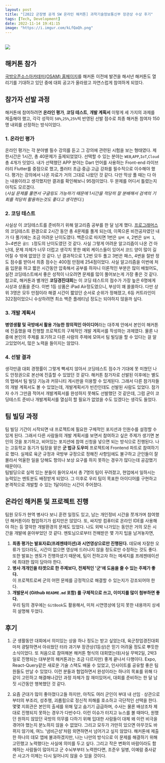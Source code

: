 ```yaml
---
layout: post
title: "[2022 군장병 공개 SW 온라인 해커톤] 과학기술정보통신부 장관상 수상 후기"
tags: [Tech, Development]
date: 2022-11-14 19:41:15
image: "https://i.imgur.com/kLfQaQh.png"
---
```


<!-- excerpt -->

<!-- toc -->

<br />

<fig >
<img src="https://i.imgur.com/65y7cjS.png">
</fig>

## 해커톤 참가

[국방오픈소스아카데미(OSAM) 홈페이지](https://osam.kr/)를 해커톤 이전에 발견을 해서년 해커톤도 열리기를 기대하고 있던 중에 대회 공고가 올라왔고 자연스럽게 참여하게 되었다.

## 참가자 선발 과정

해커톤에 참여하려면 **온라인 평가**, **코딩 테스트**, **개발 계획서** 이렇게 세 가지의 과제를 제출해야 했고, 각각 성적이 `50%`,`25%`,`25%`씩 반영된 선발 점수로 최종 해커톤 참여자 150명 내외를 선정하는 방식이었다.

### 1. 온라인 평가

온라인 평가는 각 분야별 필수 강의를 듣고 그 강의에 관련된 시험을 보는 형태였다. 제한시간은 1시간, 총 40문제가 출제되었었다. 선택할 수 있는 분야는 `WEB`,`APP`,`IoT`,`Cloud` 총 4개가 잇었다. 내가 선택했던 APP 분야는 Dart 언어를 사용하는 Front-end 라이브러리 Flutter를 중점으로 했고, 플러터 초급∙중급∙고급 강좌를 필수적으로 이수해야 했다. 평가는 강의에서 나온 자료가 거의 그대로 나왔던 것 같다. 다만 막상 풀 때는 다 아는 내용이라고 생각했지만 결과를 확인해보니 95점이었다. 두 문제를 어디서 틀렸는지 아직도 모르겠다.  
(_사실 문제를 풀면서 구글링도 가능하기 때문에 1시간을 적당히 잘 분배해서 검색의 기회를 적당히 활용하는것도 좋다고 생각한다._)

### 2. 코딩 테스트

사실상 이 코딩테스트를 준비하기 위해 알고리즘 공부를 한 달 넘게 했다. [프로그래머스](https://programmers.co.kr)의 코딩테스트 환경으로 2시간 동안 총 4문제를 풀게 되는데, 이쪽으론 비전공자였던 내가 다 풀기에는 조금 어려운 난이도였다. 백준으로 따지면 1번은 `실버 4`, 2번은 `실버 1`, 3~4번은 `골드 1`정도의 난이도였던 것 같다. 사실 그렇게 어려운 알고리즘이 나온 건 아닌데, 문제 자체가 너무 더럽고 생각치 못한 예외 케이스들이 있어서 코드 양이 많이 길어질 수 밖에 없었던 것 같다. 난 결과적으로 1,2번 모두 풀고 3번은 패스, 4번을 절반 정도 점수를 받아서 최종 점수는 400점 만점에 254점이었다. 사실 알고리즘을 이번에 처음 입문을 하고 짧은 시간동안 압축해서 공부를 하자니 이론적인 부분은 많이 배웠어도, 실전 코딩테스트에서 좋은 성적이 나오려면 문제를 많이 풀어보는게 가장 좋은 것 같다.  
참고로, 해커톤과 별개인 **코딩경진대회**는 이 코딩 테스트의 점수가 가장 높은 6명에게 시상과 상품을 준다. 이번 1등 상품은 iPad Air정도였으니, 부상이 꽤 쏠쏠하다. 다만 상위 3명은 모두 만점이라 해결 시간이 짧았던 순서로 순위가 정해졌고, 6등 커트라인이 322점이었으니 수상하려면 최소 백준 플레티넘 정도는 되야하지 않을까 싶다.

### 3. 개발 계획서

**병영생활 및 국방에서 활용 가능한 창의적인 아이디어**라는 대주제 안에서 본인이 해커톤에 진출했을 때 진행할 프로젝트의 구체적인 개발 계획서를 작성하는 과제였다. 물론 나중에 본인의 주제를 포기하고 다른 사람의 주제에 모여서 팀 빌딩을 할 수 있다는 걸 알고있었어서, 많은 노력을 들이지는 않았다.

### 4. 선발 결과

생각만큼 대회 경쟁률이 그렇게 빡세지 않아서 코딩테스트 점수가 기대에 못 미쳤던 나도 안정권으로 본선에 진출할 수 있었던 것 같다. 해커톤 참가자로 선발된 이후에는 별도의 탭에서 팀 빌딩 기능과 커뮤니티 게시판을 이용할 수 있게된다. 그래서 다른 참가자들의 개발 계획서도 볼 수 있었는데, 개발계획서가 빈칸인데도 선발된 사람도 있었다. 참가자 수가 그만큼 적어서 개발계획서를 완성하지 못해도 선발했던 것 같은데, 그럼 굳이 코딩테스트 준비나 개발계획서를 열심히 할 필요가 없었을 수도 있겠다는 생각도 들었다.

## 팀 빌딩 과정

팀 빌딩 기간이 시작되면 내 프로젝트에 필요한 구체적인 포지션과 인원수를 설정할 수 있게 된다. 그래서 다른 사람들의 개발 계획서를 보면서 참여하고 싶은 주제가 생기면 본인의 것을 포기하고, 비어있는 포지션에 참여 신청을 넣으면 되는 방식으로 진행된다. 나는 고등학교 동기가 팀장을 맡은 **군 법규 도우미** 프로젝트에 Frontend 파트로 참여하기로 했다. 실제로 육군 규정과 국방부 규정으로 정해진 사항임에도 불구하고 군인들이 잘 몰라서 억울한 일을 당해도 항의나 보상 요구를 하지 못하는 경우가 많다는데 공감했기 때문이다.  
팀빌딩으로 실력 있는 분들이 들어오셔서 총 7명의 팀이 꾸려졌고, 현업에서 일하시는 능력있는 멘토분도 배정받게 되었다. 그 이후로 우리 팀이 목표한 아이디어를 구현하고 본격적으로 개발할 수 있는 1달이라는 시간이 주어졌다.

## 온라인 해커톤 및 프로젝트 진행

팀원 모두가 현역 병사다 보니 훈련 일정도 있고, 남는 개인정비 시간을 쪼개가며 참여했던 해커톤이라 협업하기가 쉽지만은 않았다. 또, 싸지방 컴퓨터로 온라인 IDE를 사용해야 하는 등 열악한 개발환경의 문제도 있었다. 나도 외박 나가있는 동안은 거의 모든 시간을 개발에 쏟아부었던 것 같다.
멘토님으로부터 전해받은 몇 가지 팁을 남겨놓자면,

1. **최종 평가는 발표자료(프레젠테이션)과 시연영상으로만 진행된다.**
   데모에 자잘한 오류가 있더라도, 시간이 없으면 영상에 드러나지 않을 정도로만 수정하는 것도 좋다. 또한 발표는 멘토가 진행하셨기 때문에, 팀이 전하고자 하는 메세지를 프레젠테이션에 최대한 많이 담아야 한다.
1. **병사 개개인을 타겟으로 한 주제보다, 전체적인 '군'에 도움을 줄 수 있는 주제가 좋다.**  
   이 프로젝트로써 군의 어떤 문제를 긍정적으로 해결할 수 있는지가 강조되어야 한다.
1. **개발문서 (Github `README.md` 포함) 를 구체적으로 쓰고, 이미지를 많이 첨부하면 좋다.**  
   우리 팀의 경우에는 `GitBook`도 활용해서, 미처 시연영상에 담지 못한 내용까지 상세히 설명해 두었다.

## 후기

1. 군 생활동안 대회에서 의미있는 상을 하나 정도는 받고 싶었는데, 육군창업경진대회마저 광탈하면서 아쉬웠던 터라 과기부 장관상(1등상)은 믿기 어려울 정도로 뿌듯한 소식이었다. 또 처음으로 참여해본 해커톤 형식의 대회였는데(사실 무박2일, 2박3일로 진행되는 대부분의 해커톤과는 조금 다르지만) 좋게 끝나서 다행이다. Expo, React-Query같은 새로운 기술 스택도 배울 수 있었고, 인사이트를 공유할 좋은 팀원들도 만날 수 있었다. 이런 분들과 협업하면서 완성이라는 하나의 목표를 위해 다 같이 고민하고 해결해나갔던 과정 자체가 참 재미있어서, 대회를 준비하는 한 달 남짓 시간동안 행복했던 것 같다.

1. 요즘 군대가 많이 좋아졌다고들 하지만, 아직도 여러 군인이 부대 내 선임 ∙ 상관으로부터의 부조리, 성추행, 괴롭힘으로 정신적 피해를 호소하고 극단적인 선택을 한다. 몇몇 지휘관은 본인의 출세를 위해 덮고 숨기기 급급하며, 수사는 물론 배상조차 제대로 진행되지 못하는 경우가 다반수다. 이런 이슈가 터지고 뉴스를 볼 때마다, 원했던 원하지 않았던 국방의 의무를 다하기 위해 입대한 사람들이 대체 왜 이런 비극을 겪어야 했는지 분노하지 않을 수 없었다. 그리고 모두가 가만히 있으면 아무것도 바뀌지 않기에, 여느 '냄비근성'처럼 외면하면서 넘어가고 싶지 않았다. 해커톤에 제출한 하나의 데모 앱에 불과하겠지만, 나는 나만의 방식으로 이 문제를 해결하기 위해 고민했고 노력했다는 사실에 의미를 두고 싶다. 그리고 작은 변화의 바람이라도 함께하는 사람들이 많아지고 군 수뇌부부터 노력한다면, 조준우 일병, 이예람 중사같은 사고가 이제는 다시 일어나지 않을 수 있을 것이다.

